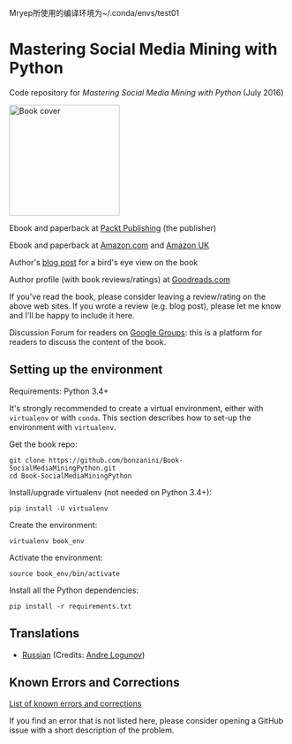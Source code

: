 Mryep所使用的编译环境为~/.conda/envs/test01

Mastering Social Media Mining with Python
=========================================

Code repository for _Mastering Social Media Mining with Python_ (July 2016)

<img src="https://github.com/bonzanini/Book-SocialMediaMiningPython/blob/master/book-cover.jpg" alt="Book cover" width="200" />

Ebook and paperback at [Packt Publishing](https://www.packtpub.com/big-data-and-business-intelligence/mastering-social-media-mining-python "Mastering Social Media Mining with Python") (the publisher)

Ebook and paperback at [Amazon.com](https://www.amazon.com/Mastering-Social-Media-Mining-Python/dp/1783552018 "Mastering Social Media Mining with Python") and [Amazon UK](https://www.amazon.co.uk/Mastering-Social-Media-Mining-Python/dp/1783552018 "Mastering Social Media Mining with Python")

Author's [blog post](https://marcobonzanini.com/2016/08/02/mastering-social-media-mining-with-python/ "Mastering Social Media Mining with Python") for a bird's eye view on the book

Author profile (with book reviews/ratings) at [Goodreads.com](https://goodreads.com/marcobonzanini "Marco Bonzanini on goodreads.com")

If you've read the book, please consider leaving a review/rating on the above web sites. If you wrote a review (e.g. blog post), please let me know and I'll be happy to include it here.

Discussion Forum for readers on [Google Groups](https://groups.google.com/forum/#!forum/mastering-social-media-mining-with-python "Readers Discussion Forum"): this is a platform for readers to discuss the content of the book.

Setting up the environment
-----

Requirements: Python 3.4+

It's strongly recommended to create a virtual environment, either with `virtualenv` or with `conda`. This section describes how to set-up the environment with `virtualenv`.

Get the book repo:

    git clone https://github.com/bonzanini/Book-SocialMediaMiningPython.git
    cd Book-SocialMediaMiningPython

Install/upgrade virtualenv (not needed on Python 3.4+):

    pip install -U virtualenv

Create the environment:

    virtualenv book_env

Activate the environment:

    source book_env/bin/activate

Install all the Python dependencies:

    pip install -r requirements.txt



Translations
-----

- [Russian](https://dmkpress.com/catalog/computer/programming/python/978-5-97060-574-5/) (Credits: [Andre Logunov](https://github.com/capissimo))



Known Errors and Corrections
-----

[List of known errors and corrections](./CORRECTIONS.md)

If you find an error that is not listed here, please consider opening a GitHub issue with a short description of the problem.

